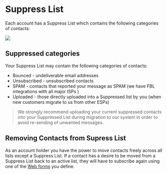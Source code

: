 # Suppress List

Each account has a Suppress List which contains the following categories of contacts: 

![](images/contacts/Selection_888.png)

## Suppressed categories
 
Your Suppress List may contain the following categories of contacts: 
 
* Bounced - undeliverable email addresses
* Unsubscribed  - unsubscribed contacts
* SPAM - contacts that reported your message as SPAM (we have FBL integrations with all major ISPs )
* Uploaded - those directly uploaded into a Suppressed list by you (when new customers migrate to us from other ESPs)

> We strongly recommend uploading your current suppressed contacts into your Suppressed List during migration to our system
in order to avoid re-sending of unwanted messages. 

## Removing Contacts from Supress List

As an account holder you have the power to move contacts freely across all lists except a Suppress List. 
If a contact has a desire to be moved from a Suppress List back to an active list, they will have to subscribe again 
 using one of the [Web forms](/kb/regular-web-forms) you define. 
